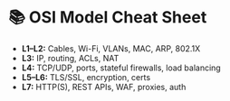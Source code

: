 # 📚 OSI Model Cheat Sheet

- **L1–L2:** Cables, Wi-Fi, VLANs, MAC, ARP, 802.1X  
- **L3:** IP, routing, ACLs, NAT  
- **L4:** TCP/UDP, ports, stateful firewalls, load balancing  
- **L5–L6:** TLS/SSL, encryption, certs  
- **L7:** HTTP(S), REST APIs, WAF, proxies, auth  
